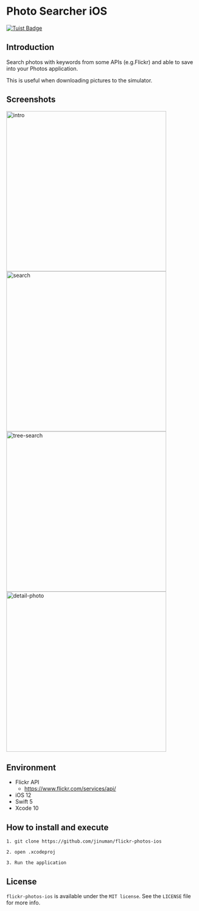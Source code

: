 Photo Searcher iOS
==================

[![Tuist Badge](https://img.shields.io/badge/powered%20by-Tuist-green.svg?longCache=true)](https://github.com/tuist)

## Introduction

Search photos with keywords from some APIs (e.g.Flickr) and able to save into your Photos application.

This is useful when downloading pictures to the simulator.

## Screenshots
<div>
	<img width="420" alt="intro" src="https://user-images.githubusercontent.com/26243835/47964428-5ec06100-e07d-11e8-8be2-beb72adc0643.png">
	<img width="420" alt="search" src="https://user-images.githubusercontent.com/26243835/47964420-2fa9ef80-e07d-11e8-8159-e4e7df0933ef.png">
	<br>
	<img width="420" alt="tree-search" src="https://user-images.githubusercontent.com/26243835/47964918-a0eca100-e083-11e8-81c6-c2ba6add9ce7.png">
	<img width="420" alt="detail-photo" src="https://user-images.githubusercontent.com/26243835/47964922-a5b15500-e083-11e8-9410-c2fe30f08843.png">
</div>

## Environment

- Flickr API
	- https://www.flickr.com/services/api/
- iOS 12
- Swift 5
- Xcode 10

## How to install and execute

```
1. git clone https://github.com/jinuman/flickr-photos-ios

2. open .xcodeproj

3. Run the application
```

## License
`flickr-photos-ios` is available under the `MIT license`.
See the `LICENSE` file for more info.
